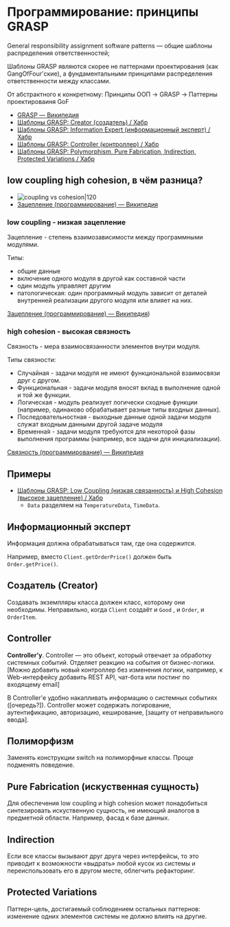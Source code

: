 # Программирование: принципы GRASP

General responsibility assignment software patterns — общие шаблоны распределения ответственностей;

Шаблоны GRASP являются скорее не паттернами проектирования (как GangOfFour'ские), а фундаментальными принципами распределения ответственности между классами.

От абстрактного к конкретному:
Принципы ООП -> GRASP -> Паттерны проектироваиня GoF

- [GRASP — Википедия](https://ru.wikipedia.org/wiki/GRASP)
- [Шаблоны GRASP: Creator (создатель) / Хабр](https://habr.com/ru/companies/otus/articles/505618/)
- [Шаблоны GRASP: Information Expert (информационный эксперт) / Хабр](https://habr.com/ru/companies/otus/articles/491636/)
- [Шаблоны GRASP: Controller (контроллер) / Хабр](https://habr.com/ru/companies/otus/articles/507600/)
- [Шаблоны GRASP: Polymorphism, Pure Fabrication, Indirection, Protected Variations / Хабр](https://habr.com/ru/companies/otus/articles/521476/)

## low coupling high cohesion, в чём разница?

- ![coupling vs cohesion|120](https://upload.wikimedia.org/wikipedia/commons/0/09/CouplingVsCohesion.svg)
- [Зацепление (программирование) — Википедия](https://ru.wikipedia.org/wiki/%D0%97%D0%B0%D1%86%D0%B5%D0%BF%D0%BB%D0%B5%D0%BD%D0%B8%D0%B5_(%D0%BF%D1%80%D0%BE%D0%B3%D1%80%D0%B0%D0%BC%D0%BC%D0%B8%D1%80%D0%BE%D0%B2%D0%B0%D0%BD%D0%B8%D0%B5))

### low coupling - низкая зацепление

Зацепление - степень взаимозависимости между программными модулями.

Типы:
- общие данные
- включение одного модуля в другой как составной части
- один модуль управляет другим
- патологическая: один программный модуль зависит от деталей внутренней реализации другого модуля или влияет на них.

[Зацепление (программирование) — Википедия](https://ru.wikipedia.org/wiki/Зацепление_%28программирование%29))

### high cohesion - высокая связность

Связность - мера взаимосвязанности элементов внутри модуля.

Типы связности:

- Случайная - задачи модуля не имеют функциональной взаимосвязи друг с другом.
- Функциональная - задачи модуля вносят вклад в выполнение одной и той же функции.
- Логическая - модуль реализует логически сходные функции (например, одинаково обрабатывает разные типы входных данных).
- Последовательностная - выходные данные одной задачи модуля служат входным данными другой задаче модуля
- Временна́я - задачи модуля требуются для некоторой фазы выполнения программы (например, все задачи для инициализации).

[Связность (программирование) — Википедия](https://ru.wikipedia.org/wiki/Связность_%28программирование%29)

## Примеры

- [Шаблоны GRASP: Low Coupling (низкая связанность) и High Cohesion (высокое зацепление) / Хабр](https://habr.com/ru/companies/otus/articles/505852/)
	- `Data` разделяем на `TemperatureData`, `TimeData`.

## Информационный эксперт

Информация должна обрабатываться там, где она содержится.

Например, вместо `Client.getOrderPrice()` должен быть `Order.getPrice()`.

## Создатель (Creator)

Создавать экземпляры класса должен класс, которому они необходимы. Неправильно, когда `Client` создаёт и `Good` , и `Order`, и `OrderItem`.

## Controller

**Controller'у**. Controller — это объект, который отвечает за обработку системных событий. Отделяет реакцию на события от бизнес-логики. \[Можно добавить новый контроллер без изменения логики, например, к Web-интерфейсу добавить REST API, чат-бота или постинг по входящему email\]

В Controller'е удобно накапливать информацию о системных событиях (\[очередь?\]). Controller может содержать логирование, аутентификацию, авторизацию, кеширование, \[защиту от неправильного ввода\].

## Полиморфизм

Заменять конструкции switch на полиморфные классы. Проще подменять поведение.

## Pure Fabrication (искуственная сущность)

Для обеспечения low coupling и high cohesion может понадобиться синтезировать искуственную сущность, не имеющий аналогов в предметной области. Например, фасад к базе данных.

## Indirection

Если все классы вызывают друг друга через интерфейсы, то это приводит к возможности «выдрать» любой кусок из системы и переиспользовать его в другом месте, облегчить рефакторинг.

## Protected Variations

Паттерн-цель, достигаемый соблюдением остальных паттернов: изменение одних элементов системы не должно влиять на другие.